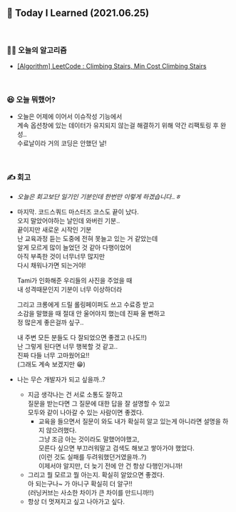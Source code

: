## 🚀 Today I Learned (2021.06.25)

<br/>

### **👨‍💻 오늘의 알고리즘**

-   [[Algorithm] LeetCode : Climbing Stairs, Min Cost Climbing Stairs](https://codi-rano.tistory.com/118)

<br/>

### **😆 오늘 뭐했어?**

-   오늘은 어제에 이어서 이슈작성 기능에서  
    계속 옵션창에 있는 데이터가 유지되지 않는걸 해결하기 위해 약간 리팩토링 후 완성..  
    수료날이라 거의 코딩은 안했던 날!

<br/>

### **✍️ 회고**

-   _오늘은 회고보단 일기인 기분인데 한번만 이렇게 하겠습니다..ㅎ_
-   마지막. 코드스쿼드 마스터즈 코스도 끝이 났다.  
    오지 말았어야하는 날인데 와버린 기분..  
    끝이지만 새로운 시작인 기분  
    난 교육과정 듣는 도중에 전혀 못늘고 있는 거 같았는데  
    알게 모르게 많이 늘었던 것 같아 다행이었어  
    아직 부족한 것이 너무너무 많지만  
    다시 채워나가면 되는거야!

    Tami가 인화해준 우리들의 사진을 주었을 때  
    내 성격때문인지 기분이 너무 이상하더라

    그리고 크롱에게 드릴 롤링페이퍼도 쓰고 수료증 받고  
    소감을 말했을 때 절대 안 울어야지 했는데 진짜 울 뻔하고  
    정 많은게 좋은걸까 싶구..

    내 주변 모든 분들도 다 잘되었으면 좋겠고 (나도!!)  
    난 그렇게 된다면 너무 행복할 것 같고..  
    진짜 다들 너무 고마웠어요!!  
    (그래도 계속 보겠지만 😁)

-   나는 무슨 개발자가 되고 싶을까..?
    -   지금 생각나는 건 서로 소통도 잘하고  
         질문을 받는다면 그 질문에 대한 답을 잘 설명할 수 있고  
         모두와 같이 나아갈 수 있는 사람이면 좋겠다.
        -   교육을 들으면서 질문이 와도 내가 확실히 알고 있는게 아니라면 설명을 하지 않으려했다.  
             그냥 조금 아는 것이라도 말했어야했고,  
             모른다 싶으면 부끄러워말고 검색도 해보고 쌓아가야 했었다.  
             (이런 것도 실패를 두려워했던거였을까..?)  
             이제서야 알지만, 더 늦기 전에 안 건 항상 다행인거니까!
    -   그리고 뭘 모르고 뭘 아는지. 확실히 알았으면 좋겠다.  
         아 되는구나~ 가 아니구 확실히 더 알구!!  
         (러닝커브는 사소한 차이가 큰 차이를 만드니까!!)
    -   항상 더 멋져지고 싶고 나아가고 싶다.